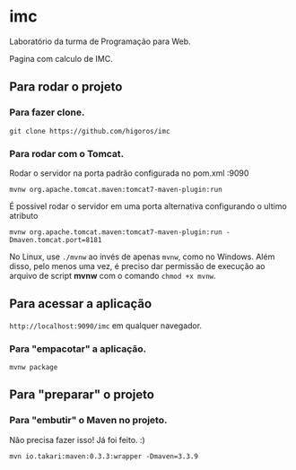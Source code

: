 # imc

Laboratório da turma de Programação para Web.

Pagina com calculo de IMC.

## Para rodar o projeto

### Para fazer clone.

`git clone https://github.com/higoros/imc`

### Para rodar com o Tomcat.

Rodar o servidor na porta padrão configurada no pom.xml :9090

`mvnw org.apache.tomcat.maven:tomcat7-maven-plugin:run`

É possivel rodar o servidor em uma porta alternativa configurando o ultimo atributo 

`mvnw org.apache.tomcat.maven:tomcat7-maven-plugin:run -Dmaven.tomcat.port=8181`

No Linux, use `./mvnw` ao invés de apenas `mvnw`, como no Windows. Além disso, pelo menos uma vez, é preciso dar permissão de execução ao arquivo de script **mvnw** com o comando `chmod +x mvnw`.

## Para acessar a aplicação

`http://localhost:9090/imc` em qualquer navegador.

### Para "empacotar" a aplicação.

`mvnw package`

## Para "preparar" o projeto

### Para "embutir" o Maven no projeto.

Não precisa fazer isso! Já foi feito. :)

`mvn io.takari:maven:0.3.3:wrapper -Dmaven=3.3.9`
